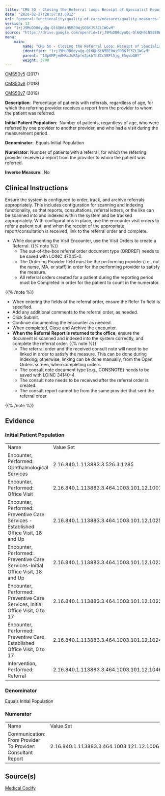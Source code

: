 ```yaml
---
title: "CMS 50 - Closing the Referral Loop: Receipt of Specialist Report"
date: "2020-02-27T20:57:03.081Z"
url: "general-functionality/quality-of-care/measures/quality-measures-list/cms-50-closing-the-referral-loop-receipt-of-specialist-report.html"
version: 13
id: "1rjJ9MuDD0dyuQq-Ql6QH6iN5BE0WjSOBKJS3ZLIWGvM"
source: "https://drive.google.com/open?id=1rjJ9MuDD0dyuQq-Ql6QH6iN5BE0WjSOBKJS3ZLIWGvM"
menu:
    main:
        name: "CMS 50 - Closing the Referral Loop: Receipt of Specialist Report"
        identifier: "1rjJ9MuDD0dyuQq-Ql6QH6iN5BE0WjSOBKJS3ZLIWGvM"
        parent: "14p6MPjeAHRsJuRApfeZpkbThZCc5BPl5jg_E5qwbG8Y"
        weight: 3790
---
```

[CMS50v5](https://medicalcodify.com/eh/?f=layoutnouser&func&module&tabmodule&name=RXDBmain&searchterm=CMS50&showresult=CMS50v5&showresulttype=Measure) (2017)

[CMS50v6](https://medicalcodify.com/eh/?f=layoutnouser&func&module&tabmodule&name=RXDBmain&searchterm=CMS50&showresult=CMS50v6&showresulttype=Measure) (2018)

[CMS50v7](https://medicalcodify.com/eh/?f=layoutnouser&func&module&tabmodule&name=RXDBmain&searchterm=CMS50&showresult=CMS50v7&showresulttype=Measure) (2019)



**Description**:  Percentage of patients with referrals, regardless of age, for which the referring provider receives a report from the provider to whom the patient was referred.

**Initial Patient Population**:  Number of patients, regardless of age, who were referred by one provider to another provider, and who had a visit during the measurement period.

**Denominator**:  Equals Initial Population

**Numerator**: Number of patients with a referral, for which the referring provider received a report from the provider to whom the patient was referred.

**Inverse Measure**:  No

## Clinical Instructions

Ensure the system is configured to order, track, and archive referrals appropriately. This includes configuration for scanning and indexing functionality, so that reports, consultations, referral letters, or the like can be scanned into and indexed within the system and be tracked appropriately. With configurations in place, use the encounter visit orders to refer a patient out, and when the receipt of the appropriate report/consultation is received, link to the referral order and complete.

* While documenting the Visit Encounter, use the Visit Orders to create a Referral. {{% note %}}
    * The out-of-the-box referral order document type (ORDREF) needs to be saved with LOINC 47045-0.
    * The Ordering Provider field must be the performing provider (i.e., not the nurse, MA, or staff) in order for the performing provider to satisfy the measure.  
    * All referral orders created for a patient during the reporting period must be Completed in order for the patient to count in the numerator.

{{% /note %}}


* When entering the fields of the referral order, ensure the Refer To field is specified.
* Add any additional comments to the referral order, as needed.
* Click Submit.
* Continue documenting the encounter as needed.
* When completed, Close and Archive the encounter.
* <strong>When the Referral Report is returned to the office</strong>, ensure the document is scanned and indexed into the system correctly, and complete the referral order. {{% note %}}
    * The referral order and the received consult note will need to be linked in order to satisfy the measure. This can be done during indexing; otherwise, linking can be done manually, from the Open Orders screen, when completing orders.
    * The consult note document type (e.g., CONSNOTE) needs to be saved with LOINC 34140-4.
    * The consult note needs to be received after the referral order is created.
    * The consult report cannot be from the same provider that sent the referral order.

{{% /note %}}


## Evidence

### Initial Patient Population

<table>
  <tr>
    <td>Name</td>
    <td>Value Set</td>
  </tr>
  <tr>
    <td>Encounter, Performed: Ophthalmological Services</td>
    <td>2.16.840.1.113883.3.526.3.1285</td>
  </tr>
  <tr>
    <td>Encounter, Performed: Office Visit</td>
    <td>2.16.840.1.113883.3.464.1003.101.12.1001</td>
  </tr>
  <tr>
    <td>Encounter, Performed: Preventive Care Services - Established Office Visit, 18 and Up</td>
    <td>2.16.840.1.113883.3.464.1003.101.12.1025</td>
  </tr>
  <tr>
    <td>Encounter, Performed: Preventive Care Services-Initial Office Visit, 18 and Up</td>
    <td>2.16.840.1.113883.3.464.1003.101.12.1023</td>
  </tr>
  <tr>
    <td>Encounter, Performed: Preventive Care Services, Initial Office Visit, 0 to 17</td>
    <td>2.16.840.1.113883.3.464.1003.101.12.1022</td>
  </tr>
  <tr>
    <td>Encounter, Performed: Preventive Care, Established Office Visit, 0 to 17</td>
    <td>2.16.840.1.113883.3.464.1003.101.12.1024</td>
  </tr>
  <tr>
    <td>Intervention, Performed: Referral</td>
    <td>2.16.840.1.113883.3.464.1003.101.12.1046</td>
  </tr>
</table>

### Denominator

Equals Initial Population

### Numerator

<table>
  <tr>
    <td>Name</td>
    <td>Value Set</td>
  </tr>
  <tr>
    <td>Communication: From Provider To Provider: Consultant Report</td>
    <td>2.16.840.1.113883.3.464.1003.121.12.1006</td>
  </tr>
</table>

## Source(s)

[Medical Codify](https://medicalcodify.com/eh/?f=layoutnouser&func&name=RXDBmain&module&tabmodule&searchterm=CMS50&Submit=Search&icd9search=0&icd10search=0&icd10pcssearch=0&snomedsearch=0&loincsearch=0&labcorpsearch=0&questsearch=0&rxnormsearch=0&hcpcssearch=0&ndcsearch=0&cvxsearch=0&vissearch=0&vssearch=0&meassearch=1&pcssearch=1&fdbsearch=1&fdbnamesearch=1&fullsearch&flowsheet)

